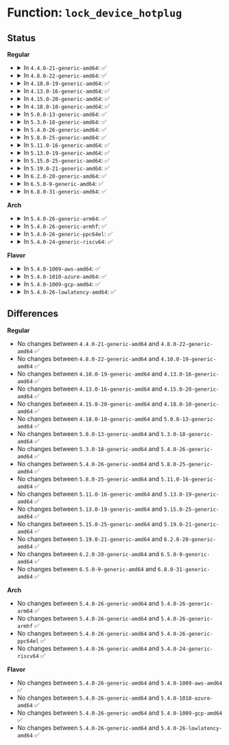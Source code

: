 # Function: <code>lock_device_hotplug</code>

## Status
<b>Regular</b>
<ul>
<li>
<details>
<summary>In <code>4.4.0-21-generic-amd64</code>: ✅</summary>

```c
void lock_device_hotplug()
```

```json
{
  "name": "lock_device_hotplug",
  "collision_type": "Unique Global",
  "inline_type": "No",
  "funcs": [
    {
      "addr": 18446744071584382272,
      "name": "lock_device_hotplug",
      "external": true,
      "loc": "drivers/base/core.c:55",
      "file": "drivers/base/core.c",
      "inline": "seen, unknown",
      "caller_inline": [],
      "caller_func": [
        "kernel/power/hibernate.c:hibernate",
        "drivers/acpi/scan.c:acpi_device_hotplug",
        "drivers/acpi/sysfs.c:force_remove_store",
        "drivers/xen/cpu_hotplug.c:handle_vcpu_hotplug_event"
      ]
    }
  ],
  "symbols": [
    {
      "addr": 18446744071584382272,
      "name": "lock_device_hotplug",
      "section": ".text",
      "bind": "STB_GLOBAL",
      "size": 23
    }
  ]
}
```
</details>
</li>
<li>
<details>
<summary>In <code>4.8.0-22-generic-amd64</code>: ✅</summary>

```c
void lock_device_hotplug()
```

```json
{
  "name": "lock_device_hotplug",
  "collision_type": "Unique Global",
  "inline_type": "No",
  "funcs": [
    {
      "addr": 18446744071584717216,
      "name": "lock_device_hotplug",
      "external": true,
      "loc": "drivers/base/core.c:55",
      "file": "drivers/base/core.c",
      "inline": "seen, unknown",
      "caller_inline": [],
      "caller_func": [
        "kernel/power/hibernate.c:hibernate",
        "kernel/power/hibernate.c:load_image_and_restore",
        "drivers/acpi/scan.c:acpi_device_hotplug",
        "drivers/acpi/sysfs.c:force_remove_store",
        "drivers/xen/cpu_hotplug.c:handle_vcpu_hotplug_event"
      ]
    }
  ],
  "symbols": [
    {
      "addr": 18446744071584717216,
      "name": "lock_device_hotplug",
      "section": ".text",
      "bind": "STB_GLOBAL",
      "size": 23
    }
  ]
}
```
</details>
</li>
<li>
<details>
<summary>In <code>4.10.0-19-generic-amd64</code>: ✅</summary>

```c
void lock_device_hotplug()
```

```json
{
  "name": "lock_device_hotplug",
  "collision_type": "Unique Global",
  "inline_type": "No",
  "funcs": [
    {
      "addr": 18446744071584906352,
      "name": "lock_device_hotplug",
      "external": true,
      "loc": "drivers/base/core.c:621",
      "file": "drivers/base/core.c",
      "inline": "seen, unknown",
      "caller_inline": [],
      "caller_func": [
        "kernel/power/hibernate.c:hibernate",
        "kernel/power/hibernate.c:load_image_and_restore",
        "kernel/memremap.c:devm_memremap_pages",
        "kernel/memremap.c:devm_memremap_pages_release",
        "drivers/acpi/scan.c:acpi_device_hotplug",
        "drivers/acpi/sysfs.c:force_remove_store",
        "drivers/xen/cpu_hotplug.c:handle_vcpu_hotplug_event"
      ]
    }
  ],
  "symbols": [
    {
      "addr": 18446744071584906352,
      "name": "lock_device_hotplug",
      "section": ".text",
      "bind": "STB_GLOBAL",
      "size": 23
    }
  ]
}
```
</details>
</li>
<li>
<details>
<summary>In <code>4.13.0-16-generic-amd64</code>: ✅</summary>

```c
void lock_device_hotplug()
```

```json
{
  "name": "lock_device_hotplug",
  "collision_type": "Unique Global",
  "inline_type": "No",
  "funcs": [
    {
      "addr": 18446744071584991488,
      "name": "lock_device_hotplug",
      "external": true,
      "loc": "drivers/base/core.c:622",
      "file": "drivers/base/core.c",
      "inline": "seen, unknown",
      "caller_inline": [],
      "caller_func": [
        "kernel/power/hibernate.c:hibernate",
        "kernel/power/hibernate.c:load_image_and_restore",
        "kernel/power/user.c:snapshot_ioctl",
        "drivers/acpi/scan.c:acpi_device_hotplug",
        "drivers/xen/cpu_hotplug.c:handle_vcpu_hotplug_event"
      ]
    }
  ],
  "symbols": [
    {
      "addr": 18446744071584991488,
      "name": "lock_device_hotplug",
      "section": ".text",
      "bind": "STB_GLOBAL",
      "size": 23
    }
  ]
}
```
</details>
</li>
<li>
<details>
<summary>In <code>4.15.0-20-generic-amd64</code>: ✅</summary>

```c
void lock_device_hotplug()
```

```json
{
  "name": "lock_device_hotplug",
  "collision_type": "Unique Global",
  "inline_type": "No",
  "funcs": [
    {
      "addr": 18446744071585413440,
      "name": "lock_device_hotplug",
      "external": true,
      "loc": "drivers/base/core.c:625",
      "file": "drivers/base/core.c",
      "inline": "seen, unknown",
      "caller_inline": [],
      "caller_func": [
        "kernel/power/hibernate.c:hibernate",
        "kernel/power/hibernate.c:load_image_and_restore",
        "kernel/power/user.c:snapshot_ioctl",
        "drivers/acpi/scan.c:acpi_device_hotplug",
        "drivers/xen/cpu_hotplug.c:handle_vcpu_hotplug_event"
      ]
    }
  ],
  "symbols": [
    {
      "addr": 18446744071585413440,
      "name": "lock_device_hotplug",
      "section": ".text",
      "bind": "STB_GLOBAL",
      "size": 23
    }
  ]
}
```
</details>
</li>
<li>
<details>
<summary>In <code>4.18.0-10-generic-amd64</code>: ✅</summary>

```c
void lock_device_hotplug()
```

```json
{
  "name": "lock_device_hotplug",
  "collision_type": "Unique Global",
  "inline_type": "No",
  "funcs": [
    {
      "addr": 18446744071585656048,
      "name": "lock_device_hotplug",
      "external": true,
      "loc": "drivers/base/core.c:658",
      "file": "drivers/base/core.c",
      "inline": "seen, unknown",
      "caller_inline": [],
      "caller_func": [
        "kernel/power/hibernate.c:hibernate",
        "kernel/power/hibernate.c:load_image_and_restore",
        "kernel/power/user.c:snapshot_ioctl",
        "drivers/acpi/scan.c:acpi_device_hotplug",
        "drivers/xen/cpu_hotplug.c:handle_vcpu_hotplug_event"
      ]
    }
  ],
  "symbols": [
    {
      "addr": 18446744071585656048,
      "name": "lock_device_hotplug",
      "section": ".text",
      "bind": "STB_GLOBAL",
      "size": 23
    }
  ]
}
```
</details>
</li>
<li>
<details>
<summary>In <code>5.0.0-13-generic-amd64</code>: ✅</summary>

```c
void lock_device_hotplug()
```

```json
{
  "name": "lock_device_hotplug",
  "collision_type": "Unique Global",
  "inline_type": "No",
  "funcs": [
    {
      "addr": 18446744071585788208,
      "name": "lock_device_hotplug",
      "external": true,
      "loc": "drivers/base/core.c:700",
      "file": "drivers/base/core.c",
      "inline": "seen, unknown",
      "caller_inline": [],
      "caller_func": [
        "kernel/power/hibernate.c:hibernate",
        "kernel/power/hibernate.c:load_image_and_restore",
        "kernel/power/user.c:snapshot_ioctl",
        "mm/memory_hotplug.c:remove_memory",
        "mm/memory_hotplug.c:add_memory",
        "drivers/acpi/scan.c:acpi_device_hotplug",
        "drivers/xen/cpu_hotplug.c:handle_vcpu_hotplug_event",
        "drivers/xen/balloon.c:reserve_additional_memory"
      ]
    }
  ],
  "symbols": [
    {
      "addr": 18446744071585788208,
      "name": "lock_device_hotplug",
      "section": ".text",
      "bind": "STB_GLOBAL",
      "size": 23
    }
  ]
}
```
</details>
</li>
<li>
<details>
<summary>In <code>5.3.0-18-generic-amd64</code>: ✅</summary>

```c
void lock_device_hotplug()
```

```json
{
  "name": "lock_device_hotplug",
  "collision_type": "Unique Global",
  "inline_type": "No",
  "funcs": [
    {
      "addr": 18446744071586019184,
      "name": "lock_device_hotplug",
      "external": true,
      "loc": "drivers/base/core.c:845",
      "file": "drivers/base/core.c",
      "inline": "seen, unknown",
      "caller_inline": [],
      "caller_func": [
        "kernel/power/hibernate.c:hibernate",
        "kernel/power/hibernate.c:load_image_and_restore",
        "kernel/power/user.c:snapshot_ioctl",
        "mm/memory_hotplug.c:remove_memory",
        "mm/memory_hotplug.c:add_memory",
        "drivers/acpi/scan.c:acpi_device_hotplug",
        "drivers/xen/cpu_hotplug.c:handle_vcpu_hotplug_event",
        "drivers/xen/balloon.c:reserve_additional_memory"
      ]
    }
  ],
  "symbols": [
    {
      "addr": 18446744071586019184,
      "name": "lock_device_hotplug",
      "section": ".text",
      "bind": "STB_GLOBAL",
      "size": 23
    }
  ]
}
```
</details>
</li>
<li>
<details>
<summary>In <code>5.4.0-26-generic-amd64</code>: ✅</summary>

```c
void lock_device_hotplug()
```

```json
{
  "name": "lock_device_hotplug",
  "collision_type": "Unique Global",
  "inline_type": "No",
  "funcs": [
    {
      "addr": 18446744071586166928,
      "name": "lock_device_hotplug",
      "external": true,
      "loc": "drivers/base/core.c:882",
      "file": "drivers/base/core.c",
      "inline": "seen, unknown",
      "caller_inline": [],
      "caller_func": [
        "kernel/power/hibernate.c:hibernate",
        "kernel/power/hibernate.c:load_image_and_restore",
        "kernel/power/user.c:snapshot_ioctl",
        "mm/memory_hotplug.c:remove_memory",
        "mm/memory_hotplug.c:add_memory",
        "drivers/acpi/scan.c:acpi_device_hotplug",
        "drivers/xen/cpu_hotplug.c:handle_vcpu_hotplug_event",
        "drivers/xen/balloon.c:reserve_additional_memory"
      ]
    }
  ],
  "symbols": [
    {
      "addr": 18446744071586166928,
      "name": "lock_device_hotplug",
      "section": ".text",
      "bind": "STB_GLOBAL",
      "size": 23
    }
  ]
}
```
</details>
</li>
<li>
<details>
<summary>In <code>5.8.0-25-generic-amd64</code>: ✅</summary>

```c
void lock_device_hotplug()
```

```json
{
  "name": "lock_device_hotplug",
  "collision_type": "Unique Global",
  "inline_type": "No",
  "funcs": [
    {
      "addr": 18446744071586926640,
      "name": "lock_device_hotplug",
      "external": true,
      "loc": "drivers/base/core.c:1360",
      "file": "drivers/base/core.c",
      "inline": "seen, unknown",
      "caller_inline": [],
      "caller_func": [
        "kernel/cpu.c:add_cpu",
        "kernel/cpu.c:remove_cpu",
        "kernel/power/hibernate.c:hibernate",
        "kernel/power/hibernate.c:load_image_and_restore",
        "kernel/power/user.c:snapshot_ioctl",
        "mm/memory_hotplug.c:offline_and_remove_memory",
        "mm/memory_hotplug.c:remove_memory",
        "mm/memory_hotplug.c:add_memory_driver_managed",
        "mm/memory_hotplug.c:add_memory",
        "drivers/acpi/scan.c:acpi_device_hotplug",
        "drivers/xen/cpu_hotplug.c:disable_hotplug_cpu",
        "drivers/xen/balloon.c:reserve_additional_memory"
      ]
    }
  ],
  "symbols": [
    {
      "addr": 18446744071586926640,
      "name": "lock_device_hotplug",
      "section": ".text",
      "bind": "STB_GLOBAL",
      "size": 23
    }
  ]
}
```
</details>
</li>
<li>
<details>
<summary>In <code>5.11.0-16-generic-amd64</code>: ✅</summary>

```c
void lock_device_hotplug()
```

```json
{
  "name": "lock_device_hotplug",
  "collision_type": "Unique Global",
  "inline_type": "No",
  "funcs": [
    {
      "addr": 18446744071587010336,
      "name": "lock_device_hotplug",
      "external": true,
      "loc": "drivers/base/core.c:1761",
      "file": "drivers/base/core.c",
      "inline": "seen, unknown",
      "caller_inline": [],
      "caller_func": [
        "kernel/cpu.c:add_cpu",
        "kernel/cpu.c:remove_cpu",
        "kernel/power/hibernate.c:hibernate_quiet_exec",
        "kernel/power/hibernate.c:hibernate",
        "kernel/power/hibernate.c:load_image_and_restore",
        "kernel/power/user.c:snapshot_ioctl",
        "mm/memory_hotplug.c:offline_and_remove_memory",
        "mm/memory_hotplug.c:remove_memory",
        "mm/memory_hotplug.c:add_memory_driver_managed",
        "mm/memory_hotplug.c:add_memory",
        "drivers/acpi/scan.c:acpi_device_hotplug",
        "drivers/xen/cpu_hotplug.c:disable_hotplug_cpu",
        "drivers/xen/balloon.c:reserve_additional_memory"
      ]
    }
  ],
  "symbols": [
    {
      "addr": 18446744071587010336,
      "name": "lock_device_hotplug",
      "section": ".text",
      "bind": "STB_GLOBAL",
      "size": 23
    }
  ]
}
```
</details>
</li>
<li>
<details>
<summary>In <code>5.13.0-19-generic-amd64</code>: ✅</summary>

```c
void lock_device_hotplug()
```

```json
{
  "name": "lock_device_hotplug",
  "collision_type": "Unique Global",
  "inline_type": "No",
  "funcs": [
    {
      "addr": 18446744071586893584,
      "name": "lock_device_hotplug",
      "external": true,
      "loc": "drivers/base/core.c:1973",
      "file": "drivers/base/core.c",
      "inline": "seen, unknown",
      "caller_inline": [],
      "caller_func": [
        "kernel/cpu.c:add_cpu",
        "kernel/cpu.c:remove_cpu",
        "kernel/power/hibernate.c:hibernate_quiet_exec",
        "kernel/power/hibernate.c:hibernate",
        "kernel/power/hibernate.c:load_image_and_restore",
        "kernel/power/user.c:snapshot_ioctl",
        "mm/memory_hotplug.c:offline_and_remove_memory",
        "mm/memory_hotplug.c:remove_memory",
        "mm/memory_hotplug.c:add_memory_driver_managed",
        "mm/memory_hotplug.c:add_memory",
        "drivers/acpi/scan.c:acpi_device_hotplug",
        "drivers/xen/cpu_hotplug.c:disable_hotplug_cpu",
        "drivers/xen/balloon.c:reserve_additional_memory"
      ]
    }
  ],
  "symbols": [
    {
      "addr": 18446744071586893584,
      "name": "lock_device_hotplug",
      "section": ".text",
      "bind": "STB_GLOBAL",
      "size": 23
    }
  ]
}
```
</details>
</li>
<li>
<details>
<summary>In <code>5.15.0-25-generic-amd64</code>: ✅</summary>

```c
void lock_device_hotplug()
```

```json
{
  "name": "lock_device_hotplug",
  "collision_type": "Unique Global",
  "inline_type": "No",
  "funcs": [
    {
      "addr": 18446744071587455488,
      "name": "lock_device_hotplug",
      "external": true,
      "loc": "drivers/base/core.c:2010",
      "file": "drivers/base/core.c",
      "inline": "seen, unknown",
      "caller_inline": [],
      "caller_func": [
        "kernel/cpu.c:add_cpu",
        "kernel/cpu.c:remove_cpu",
        "kernel/power/hibernate.c:hibernate_quiet_exec",
        "kernel/power/hibernate.c:hibernate",
        "kernel/power/hibernate.c:load_image_and_restore",
        "kernel/power/user.c:snapshot_ioctl",
        "mm/memory_hotplug.c:offline_and_remove_memory",
        "mm/memory_hotplug.c:remove_memory",
        "mm/memory_hotplug.c:add_memory_driver_managed",
        "mm/memory_hotplug.c:add_memory",
        "drivers/acpi/scan.c:acpi_device_hotplug",
        "drivers/xen/cpu_hotplug.c:disable_hotplug_cpu",
        "drivers/xen/balloon.c:reserve_additional_memory"
      ]
    }
  ],
  "symbols": [
    {
      "addr": 18446744071587455488,
      "name": "lock_device_hotplug",
      "section": ".text",
      "bind": "STB_GLOBAL",
      "size": 23
    }
  ]
}
```
</details>
</li>
<li>
<details>
<summary>In <code>5.19.0-21-generic-amd64</code>: ✅</summary>

```c
void lock_device_hotplug()
```

```json
{
  "name": "lock_device_hotplug",
  "collision_type": "Unique Global",
  "inline_type": "No",
  "funcs": [
    {
      "addr": 18446744071588774352,
      "name": "lock_device_hotplug",
      "external": true,
      "loc": "drivers/base/core.c:2022",
      "file": "drivers/base/core.c",
      "inline": "seen, unknown",
      "caller_inline": [],
      "caller_func": [
        "kernel/cpu.c:add_cpu",
        "kernel/cpu.c:remove_cpu",
        "kernel/power/hibernate.c:hibernate_quiet_exec",
        "kernel/power/hibernate.c:hibernate",
        "kernel/power/hibernate.c:load_image_and_restore",
        "kernel/power/user.c:snapshot_ioctl",
        "mm/memory_hotplug.c:offline_and_remove_memory",
        "mm/memory_hotplug.c:remove_memory",
        "mm/memory_hotplug.c:add_memory_driver_managed",
        "mm/memory_hotplug.c:add_memory",
        "drivers/acpi/scan.c:acpi_device_hotplug",
        "drivers/xen/cpu_hotplug.c:disable_hotplug_cpu",
        "drivers/xen/balloon.c:reserve_additional_memory"
      ]
    }
  ],
  "symbols": [
    {
      "addr": 18446744071588774352,
      "name": "lock_device_hotplug",
      "section": ".text",
      "bind": "STB_GLOBAL",
      "size": 29
    }
  ]
}
```
</details>
</li>
<li>
<details>
<summary>In <code>6.2.0-20-generic-amd64</code>: ✅</summary>

```c
void lock_device_hotplug()
```

```json
{
  "name": "lock_device_hotplug",
  "collision_type": "Unique Global",
  "inline_type": "No",
  "funcs": [
    {
      "addr": 18446744071590267376,
      "name": "lock_device_hotplug",
      "external": true,
      "loc": "drivers/base/core.c:2259",
      "file": "drivers/base/core.c",
      "inline": "seen, unknown",
      "caller_inline": [],
      "caller_func": [
        "kernel/cpu.c:add_cpu",
        "kernel/cpu.c:remove_cpu",
        "kernel/power/hibernate.c:hibernate_quiet_exec",
        "kernel/power/hibernate.c:hibernate",
        "kernel/power/hibernate.c:load_image_and_restore",
        "kernel/power/hibernate.c:load_image_and_restore",
        "kernel/power/user.c:snapshot_ioctl",
        "mm/memory_hotplug.c:offline_and_remove_memory",
        "mm/memory_hotplug.c:remove_memory",
        "mm/memory_hotplug.c:add_memory_driver_managed",
        "mm/memory_hotplug.c:add_memory",
        "drivers/acpi/scan.c:acpi_device_hotplug",
        "drivers/xen/cpu_hotplug.c:disable_hotplug_cpu",
        "drivers/xen/balloon.c:reserve_additional_memory"
      ]
    }
  ],
  "symbols": [
    {
      "addr": 18446744071590267376,
      "name": "lock_device_hotplug",
      "section": ".text",
      "bind": "STB_GLOBAL",
      "size": 29
    }
  ]
}
```
</details>
</li>
<li>
<details>
<summary>In <code>6.5.0-9-generic-amd64</code>: ✅</summary>

```c
void lock_device_hotplug()
```

```json
{
  "name": "lock_device_hotplug",
  "collision_type": "Unique Global",
  "inline_type": "No",
  "funcs": [
    {
      "addr": 18446744071590587776,
      "name": "lock_device_hotplug",
      "external": true,
      "loc": "drivers/base/core.c:2265",
      "file": "drivers/base/core.c",
      "inline": "seen, unknown",
      "caller_inline": [],
      "caller_func": [
        "kernel/cpu.c:add_cpu",
        "kernel/cpu.c:remove_cpu",
        "kernel/power/hibernate.c:hibernate_quiet_exec",
        "kernel/power/hibernate.c:hibernate",
        "kernel/power/hibernate.c:load_image_and_restore",
        "kernel/power/user.c:snapshot_ioctl",
        "mm/memory_hotplug.c:offline_and_remove_memory",
        "mm/memory_hotplug.c:remove_memory",
        "mm/memory_hotplug.c:add_memory_driver_managed",
        "mm/memory_hotplug.c:add_memory",
        "drivers/acpi/scan.c:acpi_device_hotplug",
        "drivers/xen/cpu_hotplug.c:disable_hotplug_cpu",
        "drivers/xen/balloon.c:reserve_additional_memory"
      ]
    }
  ],
  "symbols": [
    {
      "addr": 18446744071590587776,
      "name": "lock_device_hotplug",
      "section": ".text",
      "bind": "STB_GLOBAL",
      "size": 29
    }
  ]
}
```
</details>
</li>
<li>
<details>
<summary>In <code>6.8.0-31-generic-amd64</code>: ✅</summary>

```c
void lock_device_hotplug()
```

```json
{
  "name": "lock_device_hotplug",
  "collision_type": "Unique Global",
  "inline_type": "No",
  "funcs": [
    {
      "addr": 18446744071590946448,
      "name": "lock_device_hotplug",
      "external": true,
      "loc": "drivers/base/core.c:2280",
      "file": "drivers/base/core.c",
      "inline": "seen, unknown",
      "caller_inline": [],
      "caller_func": [
        "kernel/cpu.c:add_cpu",
        "kernel/cpu.c:remove_cpu",
        "kernel/power/hibernate.c:hibernate_quiet_exec",
        "kernel/power/hibernate.c:hibernate",
        "kernel/power/hibernate.c:load_image_and_restore",
        "kernel/power/hibernate.c:load_image_and_restore",
        "kernel/power/user.c:snapshot_ioctl",
        "mm/memory_hotplug.c:offline_and_remove_memory",
        "mm/memory_hotplug.c:remove_memory",
        "mm/memory_hotplug.c:add_memory_driver_managed",
        "mm/memory_hotplug.c:add_memory",
        "drivers/acpi/scan.c:acpi_device_hotplug",
        "drivers/xen/cpu_hotplug.c:disable_hotplug_cpu",
        "drivers/xen/balloon.c:reserve_additional_memory"
      ]
    }
  ],
  "symbols": [
    {
      "addr": 18446744071590946448,
      "name": "lock_device_hotplug",
      "section": ".text",
      "bind": "STB_GLOBAL",
      "size": 29
    }
  ]
}
```
</details>
</li>
</ul>
<b>Arch</b>
<ul>
<li>
<details>
<summary>In <code>5.4.0-26-generic-arm64</code>: ✅</summary>

```c
void lock_device_hotplug()
```

```json
{
  "name": "lock_device_hotplug",
  "collision_type": "Unique Global",
  "inline_type": "No",
  "funcs": [
    {
      "addr": 18446603336498962704,
      "name": "lock_device_hotplug",
      "external": true,
      "loc": "drivers/base/core.c:882",
      "file": "drivers/base/core.c",
      "inline": "seen, unknown",
      "caller_inline": [],
      "caller_func": [
        "mm/memory_hotplug.c:add_memory",
        "drivers/acpi/scan.c:acpi_device_hotplug",
        "drivers/xen/cpu_hotplug.c:handle_vcpu_hotplug_event",
        "drivers/xen/balloon.c:reserve_additional_memory"
      ]
    }
  ],
  "symbols": [
    {
      "addr": 18446603336498962704,
      "name": "lock_device_hotplug",
      "section": ".text",
      "bind": "STB_GLOBAL",
      "size": 40
    }
  ]
}
```
</details>
</li>
<li>
<details>
<summary>In <code>5.4.0-26-generic-armhf</code>: ✅</summary>

```c
void lock_device_hotplug()
```

```json
{
  "name": "lock_device_hotplug",
  "collision_type": "Unique Global",
  "inline_type": "No",
  "funcs": [
    {
      "addr": 3231532936,
      "name": "lock_device_hotplug",
      "external": true,
      "loc": "drivers/base/core.c:882",
      "file": "drivers/base/core.c",
      "inline": "seen, unknown",
      "caller_inline": [],
      "caller_func": [
        "arch/arm/common/bL_switcher.c:bL_switcher_active_store",
        "kernel/power/hibernate.c:hibernate",
        "kernel/power/hibernate.c:load_image_and_restore",
        "kernel/power/user.c:snapshot_ioctl"
      ]
    }
  ],
  "symbols": [
    {
      "addr": 3231532936,
      "name": "lock_device_hotplug",
      "section": ".text",
      "bind": "STB_GLOBAL",
      "size": 36
    }
  ]
}
```
</details>
</li>
<li>
<details>
<summary>In <code>5.4.0-26-generic-ppc64el</code>: ✅</summary>

```c
void lock_device_hotplug()
```

```json
{
  "name": "lock_device_hotplug",
  "collision_type": "Unique Global",
  "inline_type": "No",
  "funcs": [
    {
      "addr": 13835058055292108032,
      "name": "lock_device_hotplug",
      "external": true,
      "loc": "drivers/base/core.c:882",
      "file": "drivers/base/core.c",
      "inline": "seen, unknown",
      "caller_inline": [],
      "caller_func": [
        "arch/powerpc/kernel/rtas.c:rtas_ibm_suspend_me",
        "arch/powerpc/platforms/powernv/memtrace.c:memtrace_init_regions_runtime",
        "arch/powerpc/platforms/pseries/hotplug-cpu.c:dlpar_cpu",
        "arch/powerpc/platforms/pseries/hotplug-memory.c:dlpar_memory",
        "arch/powerpc/platforms/pseries/hotplug-memory.c:pseries_remove_memblock",
        "arch/powerpc/platforms/pseries/pmem.c:dlpar_hp_pmem",
        "mm/memory_hotplug.c:remove_memory",
        "mm/memory_hotplug.c:add_memory"
      ]
    }
  ],
  "symbols": [
    {
      "addr": 13835058055292108032,
      "name": "lock_device_hotplug",
      "section": ".text",
      "bind": "STB_GLOBAL",
      "size": 60
    }
  ]
}
```
</details>
</li>
<li>
<details>
<summary>In <code>5.4.0-24-generic-riscv64</code>: ✅</summary>

```c
void lock_device_hotplug()
```

```json
{
  "name": "lock_device_hotplug",
  "collision_type": "Unique Global",
  "inline_type": "No",
  "funcs": [
    {
      "addr": 18446743936276343808,
      "name": "lock_device_hotplug",
      "external": true,
      "loc": "drivers/base/core.c:882",
      "file": "drivers/base/core.c",
      "inline": "seen, unknown",
      "caller_inline": [],
      "caller_func": []
    }
  ],
  "symbols": [
    {
      "addr": 18446743936276343808,
      "name": "lock_device_hotplug",
      "section": ".text",
      "bind": "STB_GLOBAL",
      "size": 42
    }
  ]
}
```
</details>
</li>
</ul>
<b>Flavor</b>
<ul>
<li>
<details>
<summary>In <code>5.4.0-1009-aws-amd64</code>: ✅</summary>

```c
void lock_device_hotplug()
```

```json
{
  "name": "lock_device_hotplug",
  "collision_type": "Unique Global",
  "inline_type": "No",
  "funcs": [
    {
      "addr": 18446744071585927296,
      "name": "lock_device_hotplug",
      "external": true,
      "loc": "drivers/base/core.c:882",
      "file": "drivers/base/core.c",
      "inline": "seen, unknown",
      "caller_inline": [],
      "caller_func": [
        "kernel/power/hibernate.c:hibernate",
        "kernel/power/hibernate.c:load_image_and_restore",
        "kernel/power/user.c:snapshot_ioctl",
        "mm/memory_hotplug.c:remove_memory",
        "mm/memory_hotplug.c:add_memory",
        "drivers/acpi/scan.c:acpi_device_hotplug",
        "drivers/xen/cpu_hotplug.c:handle_vcpu_hotplug_event"
      ]
    }
  ],
  "symbols": [
    {
      "addr": 18446744071585927296,
      "name": "lock_device_hotplug",
      "section": ".text",
      "bind": "STB_GLOBAL",
      "size": 23
    }
  ]
}
```
</details>
</li>
<li>
<details>
<summary>In <code>5.4.0-1010-azure-amd64</code>: ✅</summary>

```c
void lock_device_hotplug()
```

```json
{
  "name": "lock_device_hotplug",
  "collision_type": "Unique Global",
  "inline_type": "No",
  "funcs": [
    {
      "addr": 18446744071585776432,
      "name": "lock_device_hotplug",
      "external": true,
      "loc": "drivers/base/core.c:882",
      "file": "drivers/base/core.c",
      "inline": "seen, unknown",
      "caller_inline": [],
      "caller_func": [
        "kernel/power/hibernate.c:hibernate",
        "kernel/power/hibernate.c:load_image_and_restore",
        "kernel/power/user.c:snapshot_ioctl",
        "mm/memory_hotplug.c:remove_memory",
        "mm/memory_hotplug.c:add_memory",
        "drivers/acpi/scan.c:acpi_device_hotplug"
      ]
    }
  ],
  "symbols": [
    {
      "addr": 18446744071585776432,
      "name": "lock_device_hotplug",
      "section": ".text",
      "bind": "STB_GLOBAL",
      "size": 23
    }
  ]
}
```
</details>
</li>
<li>
<details>
<summary>In <code>5.4.0-1009-gcp-amd64</code>: ✅</summary>

```c
void lock_device_hotplug()
```

```json
{
  "name": "lock_device_hotplug",
  "collision_type": "Unique Global",
  "inline_type": "No",
  "funcs": [
    {
      "addr": 18446744071586116944,
      "name": "lock_device_hotplug",
      "external": true,
      "loc": "drivers/base/core.c:882",
      "file": "drivers/base/core.c",
      "inline": "seen, unknown",
      "caller_inline": [],
      "caller_func": [
        "kernel/power/hibernate.c:hibernate",
        "kernel/power/hibernate.c:load_image_and_restore",
        "kernel/power/user.c:snapshot_ioctl",
        "mm/memory_hotplug.c:remove_memory",
        "mm/memory_hotplug.c:add_memory",
        "drivers/acpi/scan.c:acpi_device_hotplug",
        "drivers/xen/cpu_hotplug.c:handle_vcpu_hotplug_event",
        "drivers/xen/balloon.c:reserve_additional_memory"
      ]
    }
  ],
  "symbols": [
    {
      "addr": 18446744071586116944,
      "name": "lock_device_hotplug",
      "section": ".text",
      "bind": "STB_GLOBAL",
      "size": 23
    }
  ]
}
```
</details>
</li>
<li>
<details>
<summary>In <code>5.4.0-26-lowlatency-amd64</code>: ✅</summary>

```c
void lock_device_hotplug()
```

```json
{
  "name": "lock_device_hotplug",
  "collision_type": "Unique Global",
  "inline_type": "No",
  "funcs": [
    {
      "addr": 18446744071586225552,
      "name": "lock_device_hotplug",
      "external": true,
      "loc": "drivers/base/core.c:882",
      "file": "drivers/base/core.c",
      "inline": "seen, unknown",
      "caller_inline": [],
      "caller_func": [
        "kernel/power/hibernate.c:hibernate",
        "kernel/power/hibernate.c:load_image_and_restore",
        "kernel/power/user.c:snapshot_ioctl",
        "mm/memory_hotplug.c:remove_memory",
        "mm/memory_hotplug.c:add_memory",
        "drivers/acpi/scan.c:acpi_device_hotplug",
        "drivers/xen/cpu_hotplug.c:handle_vcpu_hotplug_event",
        "drivers/xen/balloon.c:reserve_additional_memory"
      ]
    }
  ],
  "symbols": [
    {
      "addr": 18446744071586225552,
      "name": "lock_device_hotplug",
      "section": ".text",
      "bind": "STB_GLOBAL",
      "size": 23
    }
  ]
}
```
</details>
</li>
</ul>

## Differences
<b>Regular</b>
<ul>
<li>
No changes between <code>4.4.0-21-generic-amd64</code> and <code>4.8.0-22-generic-amd64</code> ✅
</li>
<li>
No changes between <code>4.8.0-22-generic-amd64</code> and <code>4.10.0-19-generic-amd64</code> ✅
</li>
<li>
No changes between <code>4.10.0-19-generic-amd64</code> and <code>4.13.0-16-generic-amd64</code> ✅
</li>
<li>
No changes between <code>4.13.0-16-generic-amd64</code> and <code>4.15.0-20-generic-amd64</code> ✅
</li>
<li>
No changes between <code>4.15.0-20-generic-amd64</code> and <code>4.18.0-10-generic-amd64</code> ✅
</li>
<li>
No changes between <code>4.18.0-10-generic-amd64</code> and <code>5.0.0-13-generic-amd64</code> ✅
</li>
<li>
No changes between <code>5.0.0-13-generic-amd64</code> and <code>5.3.0-18-generic-amd64</code> ✅
</li>
<li>
No changes between <code>5.3.0-18-generic-amd64</code> and <code>5.4.0-26-generic-amd64</code> ✅
</li>
<li>
No changes between <code>5.4.0-26-generic-amd64</code> and <code>5.8.0-25-generic-amd64</code> ✅
</li>
<li>
No changes between <code>5.8.0-25-generic-amd64</code> and <code>5.11.0-16-generic-amd64</code> ✅
</li>
<li>
No changes between <code>5.11.0-16-generic-amd64</code> and <code>5.13.0-19-generic-amd64</code> ✅
</li>
<li>
No changes between <code>5.13.0-19-generic-amd64</code> and <code>5.15.0-25-generic-amd64</code> ✅
</li>
<li>
No changes between <code>5.15.0-25-generic-amd64</code> and <code>5.19.0-21-generic-amd64</code> ✅
</li>
<li>
No changes between <code>5.19.0-21-generic-amd64</code> and <code>6.2.0-20-generic-amd64</code> ✅
</li>
<li>
No changes between <code>6.2.0-20-generic-amd64</code> and <code>6.5.0-9-generic-amd64</code> ✅
</li>
<li>
No changes between <code>6.5.0-9-generic-amd64</code> and <code>6.8.0-31-generic-amd64</code> ✅
</li>
</ul>
<b>Arch</b>
<ul>
<li>
No changes between <code>5.4.0-26-generic-amd64</code> and <code>5.4.0-26-generic-arm64</code> ✅
</li>
<li>
No changes between <code>5.4.0-26-generic-amd64</code> and <code>5.4.0-26-generic-armhf</code> ✅
</li>
<li>
No changes between <code>5.4.0-26-generic-amd64</code> and <code>5.4.0-26-generic-ppc64el</code> ✅
</li>
<li>
No changes between <code>5.4.0-26-generic-amd64</code> and <code>5.4.0-24-generic-riscv64</code> ✅
</li>
</ul>
<b>Flavor</b>
<ul>
<li>
No changes between <code>5.4.0-26-generic-amd64</code> and <code>5.4.0-1009-aws-amd64</code> ✅
</li>
<li>
No changes between <code>5.4.0-26-generic-amd64</code> and <code>5.4.0-1010-azure-amd64</code> ✅
</li>
<li>
No changes between <code>5.4.0-26-generic-amd64</code> and <code>5.4.0-1009-gcp-amd64</code> ✅
</li>
<li>
No changes between <code>5.4.0-26-generic-amd64</code> and <code>5.4.0-26-lowlatency-amd64</code> ✅
</li>
</ul>
